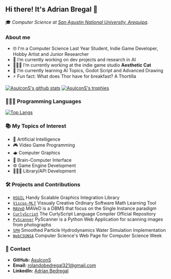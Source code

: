 ## Hi there! It's Adrian Bregal 👋

🎓 _Computer Science at [San Agustin National University, Arequipa](https://www.unsa.edu.pe/en/)_.

### About me

- 🤓 I'm a Computer Science Last Year Student, Indie Game Developer, Hobby Artist and Junior Researcher
- 🔭 I’m currently working on dev projects and research in AI
- 👨🏻‍💻 I’m currently working at the indie game studio **Aesthetic Cat**
- 🌱 I’m currently learning AI Topics, Godot Script and Advanced Drawing
- ⚡ Fun fact: What does Thor have for breakfast? A Thortilla

[![AsulconS's github stats](https://github-readme-stats.vercel.app/api?username=AsulconS&show_icons=true&count_private=true&theme=tokyonight)](#)
[![AsulconS's trophies](https://github-profile-trophy.vercel.app/?username=AsulconS&theme=tokyonight&&column=-1&margin-w=8)](#)

### 👨🏻‍💻 Programming Languages

[![Top Langs](https://github-readme-stats.vercel.app/api/top-langs/?username=AsulconS&layout=compact&langs_count=8&theme=tokyonight)](#)

### 📚 My Topics of Interest

- 🤖 Artificial Intelligence
- 🎮 Video Game Programming
- 🫖 Computer Graphics
- 🧠 Brain-Computer Interface
- ⚙️ Game Engine Development
- 👨🏻‍💻 Library/API Development

### 🛠️ Projects and Contributions

- [`HSGIL`](https://github.com/AsulconS/HSGIL) Handy Scalable Graphics Integration Library
- [`Viscos-MLT`](https://github.com/AsulconS/Viscos-MLT) Vissualy Creative Ordinary Software Math Learning Tool
- [`MAVeD`](https://github.com/AsulconS/MAVeD) MAVeD is a DBMS that focus on the Single Instance paradigm
- [`CurlyScript`](https://github.com/AsulconS/CurlyScript-Compiler) The CurlyScript Language Compiler Official Repository
- [`PyScanner`](https://github.com/AsulconS/PyScanner) PyScanner is a Python Web Application for scanning images from photographs
- [`SPH`](https://github.com/AsulconS/SPH) Smoothed Particle Hydrodynamics Water Simulation Implementation
- [`WebCSUNSA`](https://github.com/lehi10/webCsUNSA) Computer Science's Web Page for Computer Science Week

### 📩 Contact

- **GitHub:** [AsulconS](https://github.com/AsulconS)
- **Email:** [rolandobedregal321@gmail.com](mailto:rolandobedregal321@gmail.com)
- **LinkedIn:** [Adrian Bedregal](linkedin.com/in/adrian-rolando-bedregal-vento-1baa13175)

<!--
**AsulconS/AsulconS** is a ✨ _special_ ✨ repository because its `README.md` (this file) appears on your GitHub profile.

Here are some ideas to get you started:

- 🔭 I’m currently working on ...
- 🌱 I’m currently learning ...
- 👯 I’m looking to collaborate on ...
- 🤔 I’m looking for help with ...
- 💬 Ask me about ...
- 📫 How to reach me: ...
- 😄 Pronouns: ...
- ⚡ Fun fact: ...
-->
